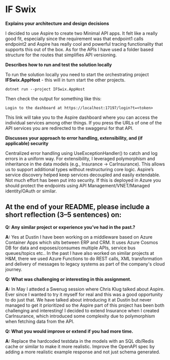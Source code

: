# IF Swix
**Explains your architecture and design decisions**

I decided to use Aspire to create two Minimal API apps. It felt like a really good fit, especially since the requirement was that endpoint1 calls endpoint2 and Aspire has really cool and powerful tracing functionality that supports this out of the box. As for the APIs I have used a folder based structure for the routes that simplifies API versioning.

**Describes how to run and test the solution locally**

To run the solution locally you need to start the orchestrating project **IFSwix.AppHost** - this will in turn start the other projects.
```
dotnet run --project IFSwix.AppHost
```
Then check the output for something like this:
```
Login to the dashboard at https://localhost:17197/login?t=<token>
```
This link will take you to the Aspire dashboard where you can access the individual services among other things. If you press the URLs of one of the API services you are redirected to the swaggerui for that API.

**Discusses your approach to error handling, extensibility, and (if applicable) security**

Centralized error handling using UseExceptionHandler() to catch and log errors in a uniform way.
For extensibility, I leveraged polymorphism and inheritance in the data models (e.g., Insurance → CarInsurance). This allows us to support additional types without restructuring core logic. Aspire’s service discovery helped keep services decoupled and easily extendable. 
Not much effort has been put into security. If this is deployed in Azure you should protect the endpoints using API Management/VNET/Managed identity/OAuth or similar.


## At the end of your README, please include a short reflection (3–5 sentences) on:
**Q: Any similar project or experience you’ve had in the past.?**

**A:** Yes at Dustin I have been working on a middleware based on Azure Container Apps which sits between ERP and CRM. It uses Azure Cosmos DB for data and exposes/consumes multiple APIs, service bus queues/topics etc..
In the past I have also worked on similar projects at H&M, there we used Azure Functions to do REST calls, XML transformation and delivery of messages to legacy systems as part of the company's cloud journey.


**Q: What was challenging or interesting in this assignment.**

**A:** In May I atteded a Swenug session where Chris Klug talked about Aspire. Ever since I wanted to try it myself for real and this was a good opportunity to do just that. We have talked about introducing it at Dustin but never managed to get it prioritized so the Aspire part of this project has been both challenging and interesting! I decided to extend Insurance when I created CarInsurance, which introduced some complexity due to polymorphism when fetching data from the API.


**Q: What you would improve or extend if you had more time.**

**A:** Replace the hardcoded testdata in the models with an SQL db/Redis cache or similar to make it more realistic. Improve the OpenAPI spec by adding a more realistic example response and not just schema generated.
